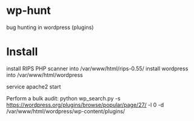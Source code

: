 # wp-hunt
bug hunting in wordpress (plugins)

# Install
install RIPS PHP scanner into /var/www/html/rips-0.55/
install wordpress into /var/www/html/wordpress

service apache2 start

Perform a bulk audit:
python wp_search.py -s https://wordpress.org/plugins/browse/popular/page/27/  -l 0 -d /var/www/html/wordpress/wp-content/plugins/

